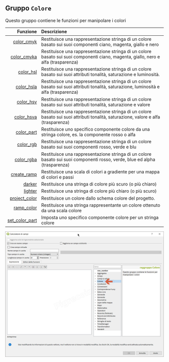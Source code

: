 ## Gruppo `Colore`

Questo gruppo contiene le funzioni per manipolare i colori

| Funzione  | Descrizione|
|----------:|:-----------|
|[color_cmyk](funzioni/color_cmyk.md)|Restituisce una rappresentazione stringa di un colore basato sui suoi componenti ciano, magenta, giallo e nero|
|[color_cmyka](funzioni/color_cmyka.md)|Restituisce una rappresentazione stringa di un colore basato sui suoi componenti ciano, magenta, giallo, nero e alfa (trasparenza)|
|[color_hsl](funzioni/color_hsl.md)|Restituisce una rappresentazione stringa di un colore basato sui suoi attributi tonalità, saturazione e luminosità.|
|[color_hsla](funzioni/color_hsla.md)|Restituisce una rappresentazione stringa di un colore basato sui suoi attributi tonalità, saturazione, luminosità e alfa (trasparenza)|
|[color_hsv](funzioni/color_hsv.md)|Restituisce una rappresentazione stringa di un colore basato sui suoi attributi tonalità, saturazione e valore|
|[color_hsva](funzioni/color_hsva.md)|Restituisce una rappresentazione stringa di un colore basato sui suoi attributi tonalità, saturazione, valore e alfa (trasparenza)|
|[color_part](funzioni/color_part.md)|Restituisce uno specifico componente colore da una stringa colore, es. la componente rosso o alfa|
|[color_rgb](funzioni/color_rgb.md)|Restituisce una rappresentazione stringa di un colore basato sui suoi componenti rosso, verde e blu|
|[color_rgba](funzioni/color_rgba.md)|Restituisce una rappresentazione stringa di un colore basato sui suoi componenti rosso, verde, blue ed alpha (trasparenza)|
|[create_ramp](funzioni/create_ramp.md) |Restituisce una scala di colori a gradiente per una mappa di colori e passi|
|[darker](funzioni/darker.md)|Restituisce una stringa di colore più scuro (o più chiaro)|
|[lighter](funzioni/lighter.md)|Restituisce una stringa di colore più chiaro (o più scuro)|
|[project_color](funzioni/project_color.md)|Restituisce un colore dallo schema colore del progetto.|
|[ramp_color](funzioni/ramp_color.md)|Restituisce una stringa rappresentante un colore ottenuto da una scala colore|
|[set_color_part](funzioni/set_color_part.md)|Imposta uno specifico componente colore per un stringa colore|

![](/img/colore/gruppo_colore1.png)
